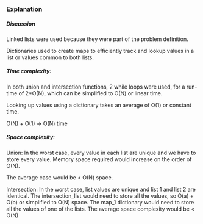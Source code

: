 ### Explanation

##### Discussion 

Linked lists were used because they were part of the problem definition.

Dictionaries used to create maps to efficiently track and 
lookup values in a list or values common to both lists. 

##### Time complexity:

In both union and intersection functions, 2 while loops were used, for a run-time of 2*O(N), which can be simplified to O(N) or linear time.

Looking up values using a dictionary takes an average of O(1) or constant time.

O(N) + O(1) => O(N) time

##### Space complexity:

Union:
In the worst case, every value in each list are unique and we
have to store every value. Memory space required would increase
on the order of O(N).

The average case would be < O(N) space.

Intersection:
In the worst case, list values are unique and list 1 and list 2 are
identical. The intersection_list would need to store all the values, so 
O(a) + O(b) or simplified to O(N) space. The map_1 dictionary would need to store all the values of one of the lists. The average space complexity would 
be < O(N)
